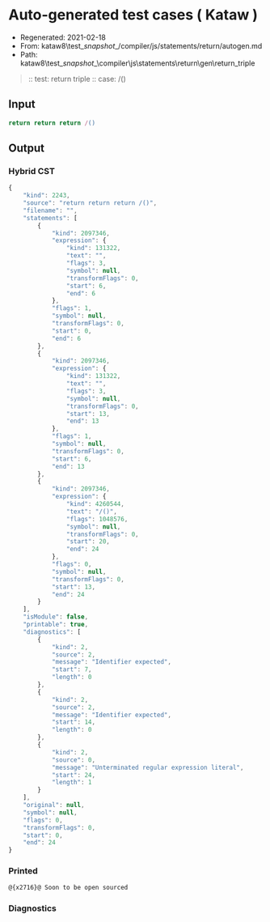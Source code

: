 # Auto-generated test cases ( Kataw )
- Regenerated: 2021-02-18
- From: kataw8\test\__snapshot__/compiler/js/statements/return/autogen.md
- Path: kataw8\test\__snapshot__\compiler\js\statements\return\gen\return_triple
> :: test: return triple
> :: case: /()
## Input

`````js
return return return /()
`````

## Output

### Hybrid CST

```javascript
{
    "kind": 2243,
    "source": "return return return /()",
    "filename": "",
    "statements": [
        {
            "kind": 2097346,
            "expression": {
                "kind": 131322,
                "text": "",
                "flags": 3,
                "symbol": null,
                "transformFlags": 0,
                "start": 6,
                "end": 6
            },
            "flags": 1,
            "symbol": null,
            "transformFlags": 0,
            "start": 0,
            "end": 6
        },
        {
            "kind": 2097346,
            "expression": {
                "kind": 131322,
                "text": "",
                "flags": 3,
                "symbol": null,
                "transformFlags": 0,
                "start": 13,
                "end": 13
            },
            "flags": 1,
            "symbol": null,
            "transformFlags": 0,
            "start": 6,
            "end": 13
        },
        {
            "kind": 2097346,
            "expression": {
                "kind": 4260544,
                "text": "/()",
                "flags": 1048576,
                "symbol": null,
                "transformFlags": 0,
                "start": 20,
                "end": 24
            },
            "flags": 0,
            "symbol": null,
            "transformFlags": 0,
            "start": 13,
            "end": 24
        }
    ],
    "isModule": false,
    "printable": true,
    "diagnostics": [
        {
            "kind": 2,
            "source": 2,
            "message": "Identifier expected",
            "start": 7,
            "length": 0
        },
        {
            "kind": 2,
            "source": 2,
            "message": "Identifier expected",
            "start": 14,
            "length": 0
        },
        {
            "kind": 2,
            "source": 0,
            "message": "Unterminated regular expression literal",
            "start": 24,
            "length": 1
        }
    ],
    "original": null,
    "symbol": null,
    "flags": 0,
    "transformFlags": 0,
    "start": 0,
    "end": 24
}
```

### Printed

```javascript
@{x2716}@ Soon to be open sourced
```

### Diagnostics

```javascript

```

